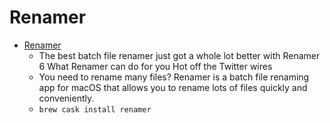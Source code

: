 # Renamer
- [Renamer](https://renamer.com/)
  -  The best batch file renamer just got a whole lot better with Renamer 6 What Renamer can do for you Hot off the Twitter wires
  - You need to rename many files? Renamer is a batch file renaming app for macOS that allows you to rename lots of files quickly and conveniently.
  - `brew cask install renamer`
